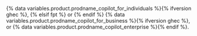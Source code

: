 {% data variables.product.prodname_copilot_for_individuals %}{% ifversion ghec %}, {% elsif fpt %} or {% endif %} {% data variables.product.prodname_copilot_for_business %}{% ifversion ghec %}, or {% data variables.product.prodname_copilot_enterprise %}{% endif %}.
